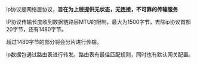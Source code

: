 ip协议是网络层协议，**旨在为上层提供无状态，无连接，不可靠的传输服务**

IP协议传输长度收到数据链路层MTU的限制，最大为1500字节，去除ip协议首部20字节，还有1480字节。

超过1480字节的部分将会分片进行传输。



ip数据包通过路由表进行转发。路由表有最佳匹配规则，同时也有默认网关配置。